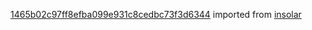 [1465b02c97ff8efba099e931c8cedbc73f3d6344](https://github.com/insolar/insolar/commit/1465b02c97ff8efba099e931c8cedbc73f3d6344) imported from [insolar](https://github.com/insolar/insolar)
